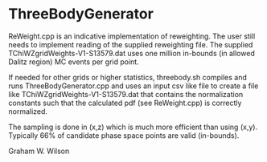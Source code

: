 # ThreeBodyGenerator

ReWeight.cpp is an indicative implementation of reweighting. 
The user still needs to implement reading of the supplied 
reweighting file. The supplied TChiWZgridWeights-V1-S13579.dat uses 
one million in-bounds (in allowed Dalitz region) MC events per grid point.

If needed for other grids or higher statistics, 
threebody.sh compiles and runs ThreeBodyGenerator.cpp and uses an input csv 
like file to create a file like TChiWZgridWeights-V1-S13579.dat that contains 
the normalization constants such that the calculated pdf (see ReWeight.cpp) is correctly 
normalized.

The sampling is done in (x,z) which is much more efficient than using (x,y). 
Typically 66% of candidate phase space points are valid (in-bounds).

Graham W. Wilson
